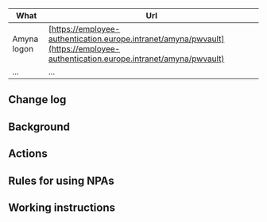 | What        | Url                                                                                                                            |
|-------------|--------------------------------------------------------------------------------------------------------------------------------|
| Amyna logon | [https://employee-authentication.europe.intranet/amyna/pwvault](https://employee-authentication.europe.intranet/amyna/pwvault) |
| ...         | ...                                                                                                                            | 

## Change log


## Background

## Actions

## Rules for using NPAs

## Working instructions
